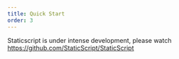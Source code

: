 ```yaml
---
title: Quick Start
order: 3
---
```


Staticscript is under intense development, please watch https://github.com/StaticScript/StaticScript
